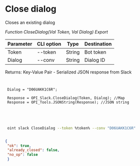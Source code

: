﻿---
sidebar_position: 2
---

# Close dialog
 Closes an existing dialog


*Function CloseDialog(Val Token, Val Dialog) Export*

 | Parameter | CLI option | Type | Destination |
 |-|-|-|-|
 | Token | --token | String | Bot token |
 | Dialog | --conv | String | Dialog ID |

 
 Returns: Key-Value Pair - Serialized JSON response from Slack

```bsl title="Code example"
	
 
 Dialog = "D06UAKK1C6R";
 
 Response = OPI_Slack.CloseDialog(Token, Dialog); //Map
 Response = OPI_Tools.JSONString(Response); //JSON string
 
 
	
```

```sh title="CLI command example"
 
 oint slack CloseDialog --token %token% --conv "D06UAKK1C6R"


```


```json title="Result"

{
 "ok": true,
 "already_closed": false,
 "no_op": false
 }

```
